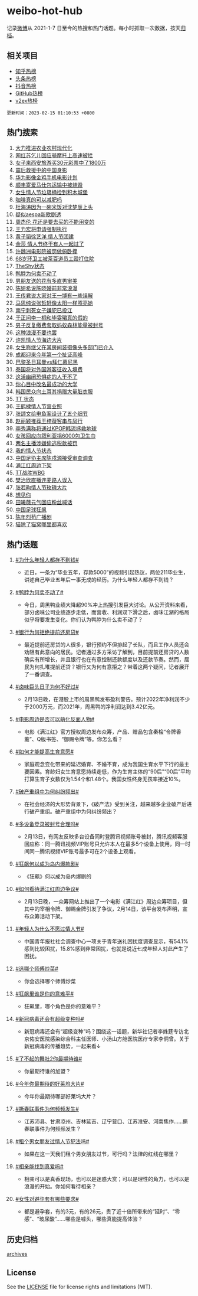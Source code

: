 # weibo-hot-hub

记录[微博](https://www.weibo.com)从 2021-1-7 日至今的热搜和热门话题。每小时抓取一次数据，按天[归档](archives)。

## 相关项目

- [知乎热榜](https://github.com/lonnyzhang423/zhihu-hot-hub)
- [头条热榜](https://github.com/lonnyzhang423/toutiao-hot-hub)
- [抖音热榜](https://github.com/lonnyzhang423/douyin-hot-hub)
- [GitHub热榜](https://github.com/lonnyzhang423/github-hot-hub)
- [v2ex热榜](https://github.com/lonnyzhang423/v2ex-hot-hub)


`更新时间：2023-02-15 01:10:53 +0800`

## 热门搜索

1. [大力推进农业农村现代化](https://m.weibo.cn/search?containerid=100103type%3D1%26t%3D10%26q%3D%23%E5%A4%A7%E5%8A%9B%E6%8E%A8%E8%BF%9B%E5%86%9C%E4%B8%9A%E5%86%9C%E6%9D%91%E7%8E%B0%E4%BB%A3%E5%8C%96%23&stream_entry_id=51&isnewpage=1&extparam=seat%3D1%26cate%3D10103%26pos%3D0%26stream_entry_id%3D51%26filter_type%3Drealtimehot%26c_type%3D51%26dgr%3D0%26display_time%3D1676394651%26pre_seqid%3D167639465105502425393&luicode=10000011&lfid=106003type%253D25%2526t%253D3%2526disable_hot%253D1%2526filter_type%253Drealtimehot)
1. [网红苏乞儿回应骑摩托上高速被拦](https://m.weibo.cn/search?containerid=100103type%3D1%26t%3D10%26q%3D%23%E7%BD%91%E7%BA%A2%E8%8B%8F%E4%B9%9E%E5%84%BF%E5%9B%9E%E5%BA%94%E9%AA%91%E6%91%A9%E6%89%98%E4%B8%8A%E9%AB%98%E9%80%9F%E8%A2%AB%E6%8B%A6%23&stream_entry_id=31&isnewpage=1&extparam=seat%3D1%26band_rank%3D1%26pos%3D0%26realpos%3D1%26c_type%3D31%26cate%3D5001%26dgr%3D0%26q%3D%2523%25E7%25BD%2591%25E7%25BA%25A2%25E8%258B%258F%25E4%25B9%259E%25E5%2584%25BF%25E5%259B%259E%25E5%25BA%2594%25E9%25AA%2591%25E6%2591%25A9%25E6%2589%2598%25E4%25B8%258A%25E9%25AB%2598%25E9%2580%259F%25E8%25A2%25AB%25E6%258B%25A6%2523%26stream_entry_id%3D31%26filter_type%3Drealtimehot%26lcate%3D5001%26flag%3D1%26display_time%3D1676394651%26pre_seqid%3D167639465105502425393&luicode=10000011&lfid=106003type%253D25%2526t%253D3%2526disable_hot%253D1%2526filter_type%253Drealtimehot)
1. [女子来西安旅游买30元彩票中了1800万](https://m.weibo.cn/search?containerid=100103type%3D1%26t%3D10%26q%3D%23%E5%A5%B3%E5%AD%90%E6%9D%A5%E8%A5%BF%E5%AE%89%E6%97%85%E6%B8%B8%E4%B9%B030%E5%85%83%E5%BD%A9%E7%A5%A8%E4%B8%AD%E4%BA%861800%E4%B8%87%23&stream_entry_id=31&isnewpage=1&extparam=seat%3D1%26band_rank%3D2%26pos%3D1%26realpos%3D2%26c_type%3D31%26cate%3D5001%26dgr%3D0%26q%3D%2523%25E5%25A5%25B3%25E5%25AD%2590%25E6%259D%25A5%25E8%25A5%25BF%25E5%25AE%2589%25E6%2597%2585%25E6%25B8%25B8%25E4%25B9%25B030%25E5%2585%2583%25E5%25BD%25A9%25E7%25A5%25A8%25E4%25B8%25AD%25E4%25BA%25861800%25E4%25B8%2587%2523%26stream_entry_id%3D31%26filter_type%3Drealtimehot%26lcate%3D5001%26flag%3D0%26display_time%3D1676394651%26pre_seqid%3D167639465105502425393&luicode=10000011&lfid=106003type%253D25%2526t%253D3%2526disable_hot%253D1%2526filter_type%253Drealtimehot)
1. [震后救援中的中国身影](https://m.weibo.cn/search?containerid=100103type%3D1%26t%3D10%26q%3D%23%E9%9C%87%E5%90%8E%E6%95%91%E6%8F%B4%E4%B8%AD%E7%9A%84%E4%B8%AD%E5%9B%BD%E8%BA%AB%E5%BD%B1%23&stream_entry_id=31&isnewpage=1&extparam=seat%3D1%26band_rank%3D3%26pos%3D2%26realpos%3D3%26c_type%3D31%26cate%3D5001%26dgr%3D0%26q%3D%2523%25E9%259C%2587%25E5%2590%258E%25E6%2595%2591%25E6%258F%25B4%25E4%25B8%25AD%25E7%259A%2584%25E4%25B8%25AD%25E5%259B%25BD%25E8%25BA%25AB%25E5%25BD%25B1%2523%26stream_entry_id%3D31%26filter_type%3Drealtimehot%26lcate%3D5001%26flag%3D0%26display_time%3D1676394651%26pre_seqid%3D167639465105502425393&luicode=10000011&lfid=106003type%253D25%2526t%253D3%2526disable_hot%253D1%2526filter_type%253Drealtimehot)
1. [华为影像金鸡手机电影计划](https://m.weibo.cn/search?containerid=100103type%3D1%26t%3D10%26q%3D%23%E5%8D%8E%E4%B8%BA%E5%BD%B1%E5%83%8F%E9%87%91%E9%B8%A1%E6%89%8B%E6%9C%BA%E7%94%B5%E5%BD%B1%E8%AE%A1%E5%88%92%23&stream_entry_id=31&isnewpage=1&extparam=seat%3D1%26band_rank%3D4%26topic_ad%3D1%26pos%3D3%26c_type%3D31%26dgr%3D0%26lcate%3D5001%26cate%3D5001%26adid%3D180102%26q%3D%2523%25E5%258D%258E%25E4%25B8%25BA%25E5%25BD%25B1%25E5%2583%258F%25E9%2587%2591%25E9%25B8%25A1%25E6%2589%258B%25E6%259C%25BA%25E7%2594%25B5%25E5%25BD%25B1%25E8%25AE%25A1%25E5%2588%2592%2523%26stream_entry_id%3D31%26filter_type%3Drealtimehot%26display_time%3D1676394651%26pre_seqid%3D167639465105502425393&luicode=10000011&lfid=106003type%253D25%2526t%253D3%2526disable_hot%253D1%2526filter_type%253Drealtimehot)
1. [顺丰寄爱马仕包运输中被烧毁](https://m.weibo.cn/search?containerid=100103type%3D1%26t%3D10%26q%3D%23%E9%A1%BA%E4%B8%B0%E5%AF%84%E7%88%B1%E9%A9%AC%E4%BB%95%E5%8C%85%E8%BF%90%E8%BE%93%E4%B8%AD%E8%A2%AB%E7%83%A7%E6%AF%81%23&stream_entry_id=31&isnewpage=1&extparam=seat%3D1%26band_rank%3D4%26pos%3D4%26realpos%3D4%26c_type%3D31%26cate%3D5001%26dgr%3D0%26q%3D%2523%25E9%25A1%25BA%25E4%25B8%25B0%25E5%25AF%2584%25E7%2588%25B1%25E9%25A9%25AC%25E4%25BB%2595%25E5%258C%2585%25E8%25BF%2590%25E8%25BE%2593%25E4%25B8%25AD%25E8%25A2%25AB%25E7%2583%25A7%25E6%25AF%2581%2523%26stream_entry_id%3D31%26filter_type%3Drealtimehot%26lcate%3D5001%26flag%3D2%26display_time%3D1676394651%26pre_seqid%3D167639465105502425393&luicode=10000011&lfid=106003type%253D25%2526t%253D3%2526disable_hot%253D1%2526filter_type%253Drealtimehot)
1. [女生情人节垃圾桶捡到积木城堡](https://m.weibo.cn/search?containerid=100103type%3D1%26t%3D10%26q%3D%23%E5%A5%B3%E7%94%9F%E6%83%85%E4%BA%BA%E8%8A%82%E5%9E%83%E5%9C%BE%E6%A1%B6%E6%8D%A1%E5%88%B0%E7%A7%AF%E6%9C%A8%E5%9F%8E%E5%A0%A1%23&stream_entry_id=31&isnewpage=1&extparam=seat%3D1%26band_rank%3D5%26pos%3D5%26realpos%3D5%26c_type%3D31%26cate%3D5001%26dgr%3D0%26q%3D%2523%25E5%25A5%25B3%25E7%2594%259F%25E6%2583%2585%25E4%25BA%25BA%25E8%258A%2582%25E5%259E%2583%25E5%259C%25BE%25E6%25A1%25B6%25E6%258D%25A1%25E5%2588%25B0%25E7%25A7%25AF%25E6%259C%25A8%25E5%259F%258E%25E5%25A0%25A1%2523%26stream_entry_id%3D31%26filter_type%3Drealtimehot%26lcate%3D5001%26flag%3D0%26display_time%3D1676394651%26pre_seqid%3D167639465105502425393&luicode=10000011&lfid=106003type%253D25%2526t%253D3%2526disable_hot%253D1%2526filter_type%253Drealtimehot)
1. [咖啡真的可以减肥吗](https://m.weibo.cn/search?containerid=100103type%3D1%26t%3D10%26q%3D%23%E5%92%96%E5%95%A1%E7%9C%9F%E7%9A%84%E5%8F%AF%E4%BB%A5%E5%87%8F%E8%82%A5%E5%90%97%23&stream_entry_id=31&isnewpage=1&extparam=seat%3D1%26band_rank%3D6%26pos%3D6%26realpos%3D6%26c_type%3D31%26cate%3D5001%26dgr%3D0%26q%3D%2523%25E5%2592%2596%25E5%2595%25A1%25E7%259C%259F%25E7%259A%2584%25E5%258F%25AF%25E4%25BB%25A5%25E5%2587%258F%25E8%2582%25A5%25E5%2590%2597%2523%26stream_entry_id%3D31%26filter_type%3Drealtimehot%26lcate%3D5001%26flag%3D1%26display_time%3D1676394651%26pre_seqid%3D167639465105502425393&luicode=10000011&lfid=106003type%253D25%2526t%253D3%2526disable_hot%253D1%2526filter_type%253Drealtimehot)
1. [杜海涛因为一碗米饭对沈梦辰上头](https://m.weibo.cn/search?containerid=100103type%3D1%26t%3D10%26q%3D%23%E6%9D%9C%E6%B5%B7%E6%B6%9B%E5%9B%A0%E4%B8%BA%E4%B8%80%E7%A2%97%E7%B1%B3%E9%A5%AD%E5%AF%B9%E6%B2%88%E6%A2%A6%E8%BE%B0%E4%B8%8A%E5%A4%B4%23&stream_entry_id=31&isnewpage=1&extparam=seat%3D1%26band_rank%3D7%26pos%3D7%26realpos%3D7%26c_type%3D31%26cate%3D5001%26dgr%3D0%26q%3D%2523%25E6%259D%259C%25E6%25B5%25B7%25E6%25B6%259B%25E5%259B%25A0%25E4%25B8%25BA%25E4%25B8%2580%25E7%25A2%2597%25E7%25B1%25B3%25E9%25A5%25AD%25E5%25AF%25B9%25E6%25B2%2588%25E6%25A2%25A6%25E8%25BE%25B0%25E4%25B8%258A%25E5%25A4%25B4%2523%26stream_entry_id%3D31%26filter_type%3Drealtimehot%26lcate%3D5001%26flag%3D2%26display_time%3D1676394651%26pre_seqid%3D167639465105502425393&luicode=10000011&lfid=106003type%253D25%2526t%253D3%2526disable_hot%253D1%2526filter_type%253Drealtimehot)
1. [疑似aespa新歌剧透](https://m.weibo.cn/search?containerid=100103type%3D1%26t%3D10%26q%3D%23%E7%96%91%E4%BC%BCaespa%E6%96%B0%E6%AD%8C%E5%89%A7%E9%80%8F%23&stream_entry_id=31&isnewpage=1&extparam=seat%3D1%26band_rank%3D8%26pos%3D8%26realpos%3D8%26c_type%3D31%26cate%3D5001%26dgr%3D0%26q%3D%2523%25E7%2596%2591%25E4%25BC%25BCaespa%25E6%2596%25B0%25E6%25AD%258C%25E5%2589%25A7%25E9%2580%258F%2523%26stream_entry_id%3D31%26filter_type%3Drealtimehot%26lcate%3D5001%26flag%3D1%26display_time%3D1676394651%26pre_seqid%3D167639465105502425393&luicode=10000011&lfid=106003type%253D25%2526t%253D3%2526disable_hot%253D1%2526filter_type%253Drealtimehot)
1. [周杰伦 花还是要去买的不能用变的](https://m.weibo.cn/search?containerid=100103type%3D1%26t%3D10%26q%3D%E5%91%A8%E6%9D%B0%E4%BC%A6+%E8%8A%B1%E8%BF%98%E6%98%AF%E8%A6%81%E5%8E%BB%E4%B9%B0%E7%9A%84%E4%B8%8D%E8%83%BD%E7%94%A8%E5%8F%98%E7%9A%84&stream_entry_id=31&isnewpage=1&extparam=seat%3D1%26band_rank%3D9%26pos%3D9%26realpos%3D9%26c_type%3D31%26cate%3D5001%26dgr%3D0%26q%3D%25E5%2591%25A8%25E6%259D%25B0%25E4%25BC%25A6%2520%25E8%258A%25B1%25E8%25BF%2598%25E6%2598%25AF%25E8%25A6%2581%25E5%258E%25BB%25E4%25B9%25B0%25E7%259A%2584%25E4%25B8%258D%25E8%2583%25BD%25E7%2594%25A8%25E5%258F%2598%25E7%259A%2584%26stream_entry_id%3D31%26filter_type%3Drealtimehot%26lcate%3D5001%26flag%3D0%26display_time%3D1676394651%26pre_seqid%3D167639465105502425393&luicode=10000011&lfid=106003type%253D25%2526t%253D3%2526disable_hot%253D1%2526filter_type%253Drealtimehot)
1. [王力宏将申请强制执行](https://m.weibo.cn/search?containerid=100103type%3D1%26t%3D10%26q%3D%23%E7%8E%8B%E5%8A%9B%E5%AE%8F%E5%B0%86%E7%94%B3%E8%AF%B7%E5%BC%BA%E5%88%B6%E6%89%A7%E8%A1%8C%23&stream_entry_id=31&isnewpage=1&extparam=seat%3D1%26band_rank%3D10%26pos%3D10%26realpos%3D10%26c_type%3D31%26cate%3D5001%26dgr%3D0%26q%3D%2523%25E7%258E%258B%25E5%258A%259B%25E5%25AE%258F%25E5%25B0%2586%25E7%2594%25B3%25E8%25AF%25B7%25E5%25BC%25BA%25E5%2588%25B6%25E6%2589%25A7%25E8%25A1%258C%2523%26stream_entry_id%3D31%26filter_type%3Drealtimehot%26lcate%3D5001%26flag%3D2%26display_time%3D1676394651%26pre_seqid%3D167639465105502425393&luicode=10000011&lfid=106003type%253D25%2526t%253D3%2526disable_hot%253D1%2526filter_type%253Drealtimehot)
1. [黄子韬徐艺洋 情人节团建](https://m.weibo.cn/search?containerid=100103type%3D1%26t%3D10%26q%3D%E9%BB%84%E5%AD%90%E9%9F%AC%E5%BE%90%E8%89%BA%E6%B4%8B+%E6%83%85%E4%BA%BA%E8%8A%82%E5%9B%A2%E5%BB%BA&stream_entry_id=31&isnewpage=1&extparam=seat%3D1%26band_rank%3D11%26pos%3D11%26realpos%3D11%26c_type%3D31%26cate%3D5001%26dgr%3D0%26q%3D%25E9%25BB%2584%25E5%25AD%2590%25E9%259F%25AC%25E5%25BE%2590%25E8%2589%25BA%25E6%25B4%258B%2520%25E6%2583%2585%25E4%25BA%25BA%25E8%258A%2582%25E5%259B%25A2%25E5%25BB%25BA%26stream_entry_id%3D31%26filter_type%3Drealtimehot%26lcate%3D5001%26flag%3D2%26display_time%3D1676394651%26pre_seqid%3D167639465105502425393&luicode=10000011&lfid=106003type%253D25%2526t%253D3%2526disable_hot%253D1%2526filter_type%253Drealtimehot)
1. [金莎 情人节终于有人一起过了](https://m.weibo.cn/search?containerid=100103type%3D1%26t%3D10%26q%3D%E9%87%91%E8%8E%8E+%E6%83%85%E4%BA%BA%E8%8A%82%E7%BB%88%E4%BA%8E%E6%9C%89%E4%BA%BA%E4%B8%80%E8%B5%B7%E8%BF%87%E4%BA%86&stream_entry_id=31&isnewpage=1&extparam=seat%3D1%26band_rank%3D12%26pos%3D12%26realpos%3D12%26c_type%3D31%26cate%3D5001%26dgr%3D0%26q%3D%25E9%2587%2591%25E8%258E%258E%2520%25E6%2583%2585%25E4%25BA%25BA%25E8%258A%2582%25E7%25BB%2588%25E4%25BA%258E%25E6%259C%2589%25E4%25BA%25BA%25E4%25B8%2580%25E8%25B5%25B7%25E8%25BF%2587%25E4%25BA%2586%26stream_entry_id%3D31%26filter_type%3Drealtimehot%26lcate%3D5001%26flag%3D2%26display_time%3D1676394651%26pre_seqid%3D167639465105502425393&luicode=10000011&lfid=106003type%253D25%2526t%253D3%2526disable_hot%253D1%2526filter_type%253Drealtimehot)
1. [许魏洲电影院被罚做俯卧撑](https://m.weibo.cn/search?containerid=100103type%3D1%26t%3D10%26q%3D%23%E8%AE%B8%E9%AD%8F%E6%B4%B2%E7%94%B5%E5%BD%B1%E9%99%A2%E8%A2%AB%E7%BD%9A%E5%81%9A%E4%BF%AF%E5%8D%A7%E6%92%91%23&stream_entry_id=31&isnewpage=1&extparam=seat%3D1%26band_rank%3D13%26pos%3D13%26realpos%3D13%26c_type%3D31%26cate%3D5001%26dgr%3D0%26q%3D%2523%25E8%25AE%25B8%25E9%25AD%258F%25E6%25B4%25B2%25E7%2594%25B5%25E5%25BD%25B1%25E9%2599%25A2%25E8%25A2%25AB%25E7%25BD%259A%25E5%2581%259A%25E4%25BF%25AF%25E5%258D%25A7%25E6%2592%2591%2523%26stream_entry_id%3D31%26filter_type%3Drealtimehot%26lcate%3D5001%26flag%3D1%26display_time%3D1676394651%26pre_seqid%3D167639465105502425393&luicode=10000011&lfid=106003type%253D25%2526t%253D3%2526disable_hot%253D1%2526filter_type%253Drealtimehot)
1. [68岁环卫工被茶百道员工殴打住院](https://m.weibo.cn/search?containerid=100103type%3D1%26t%3D10%26q%3D%2368%E5%B2%81%E7%8E%AF%E5%8D%AB%E5%B7%A5%E8%A2%AB%E8%8C%B6%E7%99%BE%E9%81%93%E5%91%98%E5%B7%A5%E6%AE%B4%E6%89%93%E4%BD%8F%E9%99%A2%23&stream_entry_id=31&isnewpage=1&extparam=seat%3D1%26band_rank%3D14%26pos%3D14%26realpos%3D14%26c_type%3D31%26cate%3D5001%26dgr%3D0%26q%3D%252368%25E5%25B2%2581%25E7%258E%25AF%25E5%258D%25AB%25E5%25B7%25A5%25E8%25A2%25AB%25E8%258C%25B6%25E7%2599%25BE%25E9%2581%2593%25E5%2591%2598%25E5%25B7%25A5%25E6%25AE%25B4%25E6%2589%2593%25E4%25BD%258F%25E9%2599%25A2%2523%26stream_entry_id%3D31%26filter_type%3Drealtimehot%26lcate%3D5001%26flag%3D0%26display_time%3D1676394651%26pre_seqid%3D167639465105502425393&luicode=10000011&lfid=106003type%253D25%2526t%253D3%2526disable_hot%253D1%2526filter_type%253Drealtimehot)
1. [TheShy状态](https://m.weibo.cn/search?containerid=100103type%3D1%26t%3D10%26q%3D%23TheShy%E7%8A%B6%E6%80%81%23&stream_entry_id=31&isnewpage=1&extparam=seat%3D1%26band_rank%3D15%26pos%3D15%26realpos%3D15%26c_type%3D31%26cate%3D5001%26dgr%3D0%26q%3D%2523TheShy%25E7%258A%25B6%25E6%2580%2581%2523%26stream_entry_id%3D31%26filter_type%3Drealtimehot%26lcate%3D5001%26flag%3D0%26display_time%3D1676394651%26pre_seqid%3D167639465105502425393&luicode=10000011&lfid=106003type%253D25%2526t%253D3%2526disable_hot%253D1%2526filter_type%253Drealtimehot)
1. [鸭脖为何卖不动了](https://m.weibo.cn/search?containerid=100103type%3D1%26t%3D10%26q%3D%23%E9%B8%AD%E8%84%96%E4%B8%BA%E4%BD%95%E5%8D%96%E4%B8%8D%E5%8A%A8%E4%BA%86%23&stream_entry_id=31&isnewpage=1&extparam=seat%3D1%26band_rank%3D16%26pos%3D16%26realpos%3D16%26c_type%3D31%26cate%3D5001%26dgr%3D0%26q%3D%2523%25E9%25B8%25AD%25E8%2584%2596%25E4%25B8%25BA%25E4%25BD%2595%25E5%258D%2596%25E4%25B8%258D%25E5%258A%25A8%25E4%25BA%2586%2523%26stream_entry_id%3D31%26filter_type%3Drealtimehot%26lcate%3D5001%26flag%3D0%26display_time%3D1676394651%26pre_seqid%3D167639465105502425393&luicode=10000011&lfid=106003type%253D25%2526t%253D3%2526disable_hot%253D1%2526filter_type%253Drealtimehot)
1. [男朋友送的花有多直男审美](https://m.weibo.cn/search?containerid=100103type%3D1%26t%3D10%26q%3D%23%E7%94%B7%E6%9C%8B%E5%8F%8B%E9%80%81%E7%9A%84%E8%8A%B1%E6%9C%89%E5%A4%9A%E7%9B%B4%E7%94%B7%E5%AE%A1%E7%BE%8E%23&stream_entry_id=31&isnewpage=1&extparam=seat%3D1%26band_rank%3D17%26pos%3D17%26realpos%3D17%26c_type%3D31%26cate%3D5001%26dgr%3D0%26q%3D%2523%25E7%2594%25B7%25E6%259C%258B%25E5%258F%258B%25E9%2580%2581%25E7%259A%2584%25E8%258A%25B1%25E6%259C%2589%25E5%25A4%259A%25E7%259B%25B4%25E7%2594%25B7%25E5%25AE%25A1%25E7%25BE%258E%2523%26stream_entry_id%3D31%26filter_type%3Drealtimehot%26lcate%3D5001%26flag%3D0%26display_time%3D1676394651%26pre_seqid%3D167639465105502425393&luicode=10000011&lfid=106003type%253D25%2526t%253D3%2526disable_hot%253D1%2526filter_type%253Drealtimehot)
1. [陈妍希说陈晓婚前非常浪漫](https://m.weibo.cn/search?containerid=100103type%3D1%26t%3D10%26q%3D%23%E9%99%88%E5%A6%8D%E5%B8%8C%E8%AF%B4%E9%99%88%E6%99%93%E5%A9%9A%E5%89%8D%E9%9D%9E%E5%B8%B8%E6%B5%AA%E6%BC%AB%23&stream_entry_id=31&isnewpage=1&extparam=seat%3D1%26band_rank%3D18%26pos%3D18%26realpos%3D18%26c_type%3D31%26cate%3D5001%26dgr%3D0%26q%3D%2523%25E9%2599%2588%25E5%25A6%258D%25E5%25B8%258C%25E8%25AF%25B4%25E9%2599%2588%25E6%2599%2593%25E5%25A9%259A%25E5%2589%258D%25E9%259D%259E%25E5%25B8%25B8%25E6%25B5%25AA%25E6%25BC%25AB%2523%26stream_entry_id%3D31%26filter_type%3Drealtimehot%26lcate%3D5001%26flag%3D2%26display_time%3D1676394651%26pre_seqid%3D167639465105502425393&luicode=10000011&lfid=106003type%253D25%2526t%253D3%2526disable_hot%253D1%2526filter_type%253Drealtimehot)
1. [王传君说大家对王一博有一些误解](https://m.weibo.cn/search?containerid=100103type%3D1%26t%3D10%26q%3D%23%E7%8E%8B%E4%BC%A0%E5%90%9B%E8%AF%B4%E5%A4%A7%E5%AE%B6%E5%AF%B9%E7%8E%8B%E4%B8%80%E5%8D%9A%E6%9C%89%E4%B8%80%E4%BA%9B%E8%AF%AF%E8%A7%A3%23&stream_entry_id=31&isnewpage=1&extparam=seat%3D1%26band_rank%3D19%26pos%3D19%26realpos%3D19%26c_type%3D31%26cate%3D5001%26dgr%3D0%26q%3D%2523%25E7%258E%258B%25E4%25BC%25A0%25E5%2590%259B%25E8%25AF%25B4%25E5%25A4%25A7%25E5%25AE%25B6%25E5%25AF%25B9%25E7%258E%258B%25E4%25B8%2580%25E5%258D%259A%25E6%259C%2589%25E4%25B8%2580%25E4%25BA%259B%25E8%25AF%25AF%25E8%25A7%25A3%2523%26stream_entry_id%3D31%26filter_type%3Drealtimehot%26lcate%3D5001%26flag%3D0%26display_time%3D1676394651%26pre_seqid%3D167639465105502425393&luicode=10000011&lfid=106003type%253D25%2526t%253D3%2526disable_hot%253D1%2526filter_type%253Drealtimehot)
1. [马思纯说张哲轩像太阳一样照亮她](https://m.weibo.cn/search?containerid=100103type%3D1%26t%3D10%26q%3D%23%E9%A9%AC%E6%80%9D%E7%BA%AF%E8%AF%B4%E5%BC%A0%E5%93%B2%E8%BD%A9%E5%83%8F%E5%A4%AA%E9%98%B3%E4%B8%80%E6%A0%B7%E7%85%A7%E4%BA%AE%E5%A5%B9%23&stream_entry_id=31&isnewpage=1&extparam=seat%3D1%26band_rank%3D20%26pos%3D20%26realpos%3D20%26c_type%3D31%26cate%3D5001%26dgr%3D0%26q%3D%2523%25E9%25A9%25AC%25E6%2580%259D%25E7%25BA%25AF%25E8%25AF%25B4%25E5%25BC%25A0%25E5%2593%25B2%25E8%25BD%25A9%25E5%2583%258F%25E5%25A4%25AA%25E9%2598%25B3%25E4%25B8%2580%25E6%25A0%25B7%25E7%2585%25A7%25E4%25BA%25AE%25E5%25A5%25B9%2523%26stream_entry_id%3D31%26filter_type%3Drealtimehot%26lcate%3D5001%26flag%3D2%26display_time%3D1676394651%26pre_seqid%3D167639465105502425393&luicode=10000011&lfid=106003type%253D25%2526t%253D3%2526disable_hot%253D1%2526filter_type%253Drealtimehot)
1. [南宁刺死女子嫌犯已投江](https://m.weibo.cn/search?containerid=100103type%3D1%26t%3D10%26q%3D%23%E5%8D%97%E5%AE%81%E5%88%BA%E6%AD%BB%E5%A5%B3%E5%AD%90%E5%AB%8C%E7%8A%AF%E5%B7%B2%E6%8A%95%E6%B1%9F%23&stream_entry_id=31&isnewpage=1&extparam=seat%3D1%26band_rank%3D21%26pos%3D21%26realpos%3D21%26c_type%3D31%26cate%3D5001%26dgr%3D0%26q%3D%2523%25E5%258D%2597%25E5%25AE%2581%25E5%2588%25BA%25E6%25AD%25BB%25E5%25A5%25B3%25E5%25AD%2590%25E5%25AB%258C%25E7%258A%25AF%25E5%25B7%25B2%25E6%258A%2595%25E6%25B1%259F%2523%26stream_entry_id%3D31%26filter_type%3Drealtimehot%26lcate%3D5001%26flag%3D2%26display_time%3D1676394651%26pre_seqid%3D167639465105502425393&luicode=10000011&lfid=106003type%253D25%2526t%253D3%2526disable_hot%253D1%2526filter_type%253Drealtimehot)
1. [于正问李一桐和毕雯珺真的假的](https://m.weibo.cn/search?containerid=100103type%3D1%26t%3D10%26q%3D%23%E4%BA%8E%E6%AD%A3%E9%97%AE%E6%9D%8E%E4%B8%80%E6%A1%90%E5%92%8C%E6%AF%95%E9%9B%AF%E7%8F%BA%E7%9C%9F%E7%9A%84%E5%81%87%E7%9A%84%23&stream_entry_id=31&isnewpage=1&extparam=seat%3D1%26band_rank%3D22%26pos%3D22%26realpos%3D22%26c_type%3D31%26cate%3D5001%26dgr%3D0%26q%3D%2523%25E4%25BA%258E%25E6%25AD%25A3%25E9%2597%25AE%25E6%259D%258E%25E4%25B8%2580%25E6%25A1%2590%25E5%2592%258C%25E6%25AF%2595%25E9%259B%25AF%25E7%258F%25BA%25E7%259C%259F%25E7%259A%2584%25E5%2581%2587%25E7%259A%2584%2523%26stream_entry_id%3D31%26filter_type%3Drealtimehot%26lcate%3D5001%26flag%3D0%26display_time%3D1676394651%26pre_seqid%3D167639465105502425393&luicode=10000011&lfid=106003type%253D25%2526t%253D3%2526disable_hot%253D1%2526filter_type%253Drealtimehot)
1. [男子反复缴费套取蚂蚁森林能量被封号](https://m.weibo.cn/search?containerid=100103type%3D1%26t%3D10%26q%3D%23%E7%94%B7%E5%AD%90%E5%8F%8D%E5%A4%8D%E7%BC%B4%E8%B4%B9%E5%A5%97%E5%8F%96%E8%9A%82%E8%9A%81%E6%A3%AE%E6%9E%97%E8%83%BD%E9%87%8F%E8%A2%AB%E5%B0%81%E5%8F%B7%23&stream_entry_id=31&isnewpage=1&extparam=seat%3D1%26band_rank%3D23%26pos%3D23%26realpos%3D23%26c_type%3D31%26cate%3D5001%26dgr%3D0%26q%3D%2523%25E7%2594%25B7%25E5%25AD%2590%25E5%258F%258D%25E5%25A4%258D%25E7%25BC%25B4%25E8%25B4%25B9%25E5%25A5%2597%25E5%258F%2596%25E8%259A%2582%25E8%259A%2581%25E6%25A3%25AE%25E6%259E%2597%25E8%2583%25BD%25E9%2587%258F%25E8%25A2%25AB%25E5%25B0%2581%25E5%258F%25B7%2523%26stream_entry_id%3D31%26filter_type%3Drealtimehot%26lcate%3D5001%26flag%3D0%26display_time%3D1676394651%26pre_seqid%3D167639465105502425393&luicode=10000011&lfid=106003type%253D25%2526t%253D3%2526disable_hot%253D1%2526filter_type%253Drealtimehot)
1. [这种浪漫不要也罢](https://m.weibo.cn/search?containerid=100103type%3D1%26t%3D10%26q%3D%23%E8%BF%99%E7%A7%8D%E6%B5%AA%E6%BC%AB%E4%B8%8D%E8%A6%81%E4%B9%9F%E7%BD%A2%23&stream_entry_id=31&isnewpage=1&extparam=seat%3D1%26band_rank%3D24%26pos%3D24%26realpos%3D24%26c_type%3D31%26cate%3D5001%26dgr%3D0%26q%3D%2523%25E8%25BF%2599%25E7%25A7%258D%25E6%25B5%25AA%25E6%25BC%25AB%25E4%25B8%258D%25E8%25A6%2581%25E4%25B9%259F%25E7%25BD%25A2%2523%26stream_entry_id%3D31%26filter_type%3Drealtimehot%26lcate%3D5001%26flag%3D1%26display_time%3D1676394651%26pre_seqid%3D167639465105502425393&luicode=10000011&lfid=106003type%253D25%2526t%253D3%2526disable_hot%253D1%2526filter_type%253Drealtimehot)
1. [许凯情人节海边大片](https://m.weibo.cn/search?containerid=100103type%3D1%26t%3D10%26q%3D%23%E8%AE%B8%E5%87%AF%E6%83%85%E4%BA%BA%E8%8A%82%E6%B5%B7%E8%BE%B9%E5%A4%A7%E7%89%87%23&stream_entry_id=31&isnewpage=1&extparam=seat%3D1%26band_rank%3D25%26pos%3D25%26realpos%3D25%26c_type%3D31%26cate%3D5001%26dgr%3D0%26q%3D%2523%25E8%25AE%25B8%25E5%2587%25AF%25E6%2583%2585%25E4%25BA%25BA%25E8%258A%2582%25E6%25B5%25B7%25E8%25BE%25B9%25E5%25A4%25A7%25E7%2589%2587%2523%26stream_entry_id%3D31%26filter_type%3Drealtimehot%26lcate%3D5001%26flag%3D1%26display_time%3D1676394651%26pre_seqid%3D167639465105502425393&luicode=10000011&lfid=106003type%253D25%2526t%253D3%2526disable_hot%253D1%2526filter_type%253Drealtimehot)
1. [女生称继父在其房间装摄像头多部门已介入](https://m.weibo.cn/search?containerid=100103type%3D1%26t%3D10%26q%3D%23%E5%A5%B3%E7%94%9F%E7%A7%B0%E7%BB%A7%E7%88%B6%E5%9C%A8%E5%85%B6%E6%88%BF%E9%97%B4%E8%A3%85%E6%91%84%E5%83%8F%E5%A4%B4%E5%A4%9A%E9%83%A8%E9%97%A8%E5%B7%B2%E4%BB%8B%E5%85%A5%23&stream_entry_id=31&isnewpage=1&extparam=seat%3D1%26band_rank%3D26%26pos%3D26%26realpos%3D26%26c_type%3D31%26cate%3D5001%26dgr%3D0%26q%3D%2523%25E5%25A5%25B3%25E7%2594%259F%25E7%25A7%25B0%25E7%25BB%25A7%25E7%2588%25B6%25E5%259C%25A8%25E5%2585%25B6%25E6%2588%25BF%25E9%2597%25B4%25E8%25A3%2585%25E6%2591%2584%25E5%2583%258F%25E5%25A4%25B4%25E5%25A4%259A%25E9%2583%25A8%25E9%2597%25A8%25E5%25B7%25B2%25E4%25BB%258B%25E5%2585%25A5%2523%26stream_entry_id%3D31%26filter_type%3Drealtimehot%26lcate%3D5001%26flag%3D0%26display_time%3D1676394651%26pre_seqid%3D167639465105502425393&luicode=10000011&lfid=106003type%253D25%2526t%253D3%2526disable_hot%253D1%2526filter_type%253Drealtimehot)
1. [成都迎来今年第一个扯证高峰](https://m.weibo.cn/search?containerid=100103type%3D1%26t%3D10%26q%3D%23%E6%88%90%E9%83%BD%E8%BF%8E%E6%9D%A5%E4%BB%8A%E5%B9%B4%E7%AC%AC%E4%B8%80%E4%B8%AA%E6%89%AF%E8%AF%81%E9%AB%98%E5%B3%B0%23&stream_entry_id=31&isnewpage=1&extparam=seat%3D1%26band_rank%3D27%26pos%3D27%26realpos%3D27%26c_type%3D31%26cate%3D5001%26dgr%3D0%26q%3D%2523%25E6%2588%2590%25E9%2583%25BD%25E8%25BF%258E%25E6%259D%25A5%25E4%25BB%258A%25E5%25B9%25B4%25E7%25AC%25AC%25E4%25B8%2580%25E4%25B8%25AA%25E6%2589%25AF%25E8%25AF%2581%25E9%25AB%2598%25E5%25B3%25B0%2523%26stream_entry_id%3D31%26filter_type%3Drealtimehot%26lcate%3D5001%26flag%3D1%26display_time%3D1676394651%26pre_seqid%3D167639465105502425393&luicode=10000011&lfid=106003type%253D25%2526t%253D3%2526disable_hot%253D1%2526filter_type%253Drealtimehot)
1. [巴黎圣日耳曼vs拜仁慕尼黑](https://m.weibo.cn/search?containerid=100103type%3D1%26t%3D10%26q%3D%23%E5%B7%B4%E9%BB%8E%E5%9C%A3%E6%97%A5%E8%80%B3%E6%9B%BCvs%E6%8B%9C%E4%BB%81%E6%85%95%E5%B0%BC%E9%BB%91%23&stream_entry_id=31&isnewpage=1&extparam=seat%3D1%26band_rank%3D28%26pos%3D28%26realpos%3D28%26c_type%3D31%26cate%3D5001%26dgr%3D0%26q%3D%2523%25E5%25B7%25B4%25E9%25BB%258E%25E5%259C%25A3%25E6%2597%25A5%25E8%2580%25B3%25E6%259B%25BCvs%25E6%258B%259C%25E4%25BB%2581%25E6%2585%2595%25E5%25B0%25BC%25E9%25BB%2591%2523%26stream_entry_id%3D31%26filter_type%3Drealtimehot%26lcate%3D5001%26flag%3D0%26display_time%3D1676394651%26pre_seqid%3D167639465105502425393&luicode=10000011&lfid=106003type%253D25%2526t%253D3%2526disable_hot%253D1%2526filter_type%253Drealtimehot)
1. [泰国将对外国游客征收入境费](https://m.weibo.cn/search?containerid=100103type%3D1%26t%3D10%26q%3D%23%E6%B3%B0%E5%9B%BD%E5%B0%86%E5%AF%B9%E5%A4%96%E5%9B%BD%E6%B8%B8%E5%AE%A2%E5%BE%81%E6%94%B6%E5%85%A5%E5%A2%83%E8%B4%B9%23&stream_entry_id=31&isnewpage=1&extparam=seat%3D1%26band_rank%3D29%26pos%3D29%26realpos%3D29%26c_type%3D31%26cate%3D5001%26dgr%3D0%26q%3D%2523%25E6%25B3%25B0%25E5%259B%25BD%25E5%25B0%2586%25E5%25AF%25B9%25E5%25A4%2596%25E5%259B%25BD%25E6%25B8%25B8%25E5%25AE%25A2%25E5%25BE%2581%25E6%2594%25B6%25E5%2585%25A5%25E5%25A2%2583%25E8%25B4%25B9%2523%26stream_entry_id%3D31%26filter_type%3Drealtimehot%26lcate%3D5001%26flag%3D0%26display_time%3D1676394651%26pre_seqid%3D167639465105502425393&luicode=10000011&lfid=106003type%253D25%2526t%253D3%2526disable_hot%253D1%2526filter_type%253Drealtimehot)
1. [这活幽闭恐惧症的人干不了](https://m.weibo.cn/search?containerid=100103type%3D1%26t%3D10%26q%3D%23%E8%BF%99%E6%B4%BB%E5%B9%BD%E9%97%AD%E6%81%90%E6%83%A7%E7%97%87%E7%9A%84%E4%BA%BA%E5%B9%B2%E4%B8%8D%E4%BA%86%23&stream_entry_id=31&isnewpage=1&extparam=seat%3D1%26band_rank%3D30%26pos%3D30%26realpos%3D30%26c_type%3D31%26cate%3D5001%26dgr%3D0%26q%3D%2523%25E8%25BF%2599%25E6%25B4%25BB%25E5%25B9%25BD%25E9%2597%25AD%25E6%2581%2590%25E6%2583%25A7%25E7%2597%2587%25E7%259A%2584%25E4%25BA%25BA%25E5%25B9%25B2%25E4%25B8%258D%25E4%25BA%2586%2523%26stream_entry_id%3D31%26filter_type%3Drealtimehot%26lcate%3D5001%26flag%3D0%26display_time%3D1676394651%26pre_seqid%3D167639465105502425393&luicode=10000011&lfid=106003type%253D25%2526t%253D3%2526disable_hot%253D1%2526filter_type%253Drealtimehot)
1. [你心目中改名最成功的大学](https://m.weibo.cn/search?containerid=100103type%3D1%26t%3D10%26q%3D%23%E4%BD%A0%E5%BF%83%E7%9B%AE%E4%B8%AD%E6%94%B9%E5%90%8D%E6%9C%80%E6%88%90%E5%8A%9F%E7%9A%84%E5%A4%A7%E5%AD%A6%23&stream_entry_id=31&isnewpage=1&extparam=seat%3D1%26band_rank%3D31%26pos%3D31%26realpos%3D31%26c_type%3D31%26cate%3D5001%26dgr%3D0%26q%3D%2523%25E4%25BD%25A0%25E5%25BF%2583%25E7%259B%25AE%25E4%25B8%25AD%25E6%2594%25B9%25E5%2590%258D%25E6%259C%2580%25E6%2588%2590%25E5%258A%259F%25E7%259A%2584%25E5%25A4%25A7%25E5%25AD%25A6%2523%26stream_entry_id%3D31%26filter_type%3Drealtimehot%26lcate%3D5001%26flag%3D0%26display_time%3D1676394651%26pre_seqid%3D167639465105502425393&luicode=10000011&lfid=106003type%253D25%2526t%253D3%2526disable_hot%253D1%2526filter_type%253Drealtimehot)
1. [韩国民众向土耳其捐赠大量脏衣服](https://m.weibo.cn/search?containerid=100103type%3D1%26t%3D10%26q%3D%23%E9%9F%A9%E5%9B%BD%E6%B0%91%E4%BC%97%E5%90%91%E5%9C%9F%E8%80%B3%E5%85%B6%E6%8D%90%E8%B5%A0%E5%A4%A7%E9%87%8F%E8%84%8F%E8%A1%A3%E6%9C%8D%23&stream_entry_id=31&isnewpage=1&extparam=seat%3D1%26band_rank%3D32%26pos%3D32%26realpos%3D32%26c_type%3D31%26cate%3D5001%26dgr%3D0%26q%3D%2523%25E9%259F%25A9%25E5%259B%25BD%25E6%25B0%2591%25E4%25BC%2597%25E5%2590%2591%25E5%259C%259F%25E8%2580%25B3%25E5%2585%25B6%25E6%258D%2590%25E8%25B5%25A0%25E5%25A4%25A7%25E9%2587%258F%25E8%2584%258F%25E8%25A1%25A3%25E6%259C%258D%2523%26stream_entry_id%3D31%26filter_type%3Drealtimehot%26lcate%3D5001%26flag%3D0%26display_time%3D1676394651%26pre_seqid%3D167639465105502425393&luicode=10000011&lfid=106003type%253D25%2526t%253D3%2526disable_hot%253D1%2526filter_type%253Drealtimehot)
1. [TT 状态](https://m.weibo.cn/search?containerid=100103type%3D1%26t%3D10%26q%3DTT+%E7%8A%B6%E6%80%81&stream_entry_id=31&isnewpage=1&extparam=seat%3D1%26band_rank%3D33%26pos%3D33%26realpos%3D33%26c_type%3D31%26cate%3D5001%26dgr%3D0%26q%3DTT%2520%25E7%258A%25B6%25E6%2580%2581%26stream_entry_id%3D31%26filter_type%3Drealtimehot%26lcate%3D5001%26flag%3D0%26display_time%3D1676394651%26pre_seqid%3D167639465105502425393&luicode=10000011&lfid=106003type%253D25%2526t%253D3%2526disable_hot%253D1%2526filter_type%253Drealtimehot)
1. [王鹤棣情人节营业照](https://m.weibo.cn/search?containerid=100103type%3D1%26t%3D10%26q%3D%23%E7%8E%8B%E9%B9%A4%E6%A3%A3%E6%83%85%E4%BA%BA%E8%8A%82%E8%90%A5%E4%B8%9A%E7%85%A7%23&stream_entry_id=31&isnewpage=1&extparam=seat%3D1%26band_rank%3D34%26pos%3D34%26realpos%3D34%26c_type%3D31%26cate%3D5001%26dgr%3D0%26q%3D%2523%25E7%258E%258B%25E9%25B9%25A4%25E6%25A3%25A3%25E6%2583%2585%25E4%25BA%25BA%25E8%258A%2582%25E8%2590%25A5%25E4%25B8%259A%25E7%2585%25A7%2523%26stream_entry_id%3D31%26filter_type%3Drealtimehot%26lcate%3D5001%26flag%3D0%26display_time%3D1676394651%26pre_seqid%3D167639465105502425393&luicode=10000011&lfid=106003type%253D25%2526t%253D3%2526disable_hot%253D1%2526filter_type%253Drealtimehot)
1. [张颂文给电鱼案设计了五个细节](https://m.weibo.cn/search?containerid=100103type%3D1%26t%3D10%26q%3D%23%E5%BC%A0%E9%A2%82%E6%96%87%E7%BB%99%E7%94%B5%E9%B1%BC%E6%A1%88%E8%AE%BE%E8%AE%A1%E4%BA%86%E4%BA%94%E4%B8%AA%E7%BB%86%E8%8A%82%23&stream_entry_id=31&isnewpage=1&extparam=seat%3D1%26band_rank%3D35%26pos%3D35%26realpos%3D35%26c_type%3D31%26cate%3D5001%26dgr%3D0%26q%3D%2523%25E5%25BC%25A0%25E9%25A2%2582%25E6%2596%2587%25E7%25BB%2599%25E7%2594%25B5%25E9%25B1%25BC%25E6%25A1%2588%25E8%25AE%25BE%25E8%25AE%25A1%25E4%25BA%2586%25E4%25BA%2594%25E4%25B8%25AA%25E7%25BB%2586%25E8%258A%2582%2523%26stream_entry_id%3D31%26filter_type%3Drealtimehot%26lcate%3D5001%26flag%3D0%26display_time%3D1676394651%26pre_seqid%3D167639465105502425393&luicode=10000011&lfid=106003type%253D25%2526t%253D3%2526disable_hot%253D1%2526filter_type%253Drealtimehot)
1. [赵丽颖推荐王梓薇客串与凤行](https://m.weibo.cn/search?containerid=100103type%3D1%26t%3D10%26q%3D%23%E8%B5%B5%E4%B8%BD%E9%A2%96%E6%8E%A8%E8%8D%90%E7%8E%8B%E6%A2%93%E8%96%87%E5%AE%A2%E4%B8%B2%E4%B8%8E%E5%87%A4%E8%A1%8C%23&stream_entry_id=31&isnewpage=1&extparam=seat%3D1%26band_rank%3D36%26pos%3D36%26realpos%3D36%26c_type%3D31%26cate%3D5001%26dgr%3D0%26q%3D%2523%25E8%25B5%25B5%25E4%25B8%25BD%25E9%25A2%2596%25E6%258E%25A8%25E8%258D%2590%25E7%258E%258B%25E6%25A2%2593%25E8%2596%2587%25E5%25AE%25A2%25E4%25B8%25B2%25E4%25B8%258E%25E5%2587%25A4%25E8%25A1%258C%2523%26stream_entry_id%3D31%26filter_type%3Drealtimehot%26lcate%3D5001%26flag%3D0%26display_time%3D1676394651%26pre_seqid%3D167639465105502425393&luicode=10000011&lfid=106003type%253D25%2526t%253D3%2526disable_hot%253D1%2526filter_type%253Drealtimehot)
1. [李秀满称将通过KPOP韩流拯救地球](https://m.weibo.cn/search?containerid=100103type%3D1%26t%3D10%26q%3D%23%E6%9D%8E%E7%A7%80%E6%BB%A1%E7%A7%B0%E5%B0%86%E9%80%9A%E8%BF%87KPOP%E9%9F%A9%E6%B5%81%E6%8B%AF%E6%95%91%E5%9C%B0%E7%90%83%23&stream_entry_id=31&isnewpage=1&extparam=seat%3D1%26band_rank%3D37%26pos%3D37%26realpos%3D37%26c_type%3D31%26cate%3D5001%26dgr%3D0%26q%3D%2523%25E6%259D%258E%25E7%25A7%2580%25E6%25BB%25A1%25E7%25A7%25B0%25E5%25B0%2586%25E9%2580%259A%25E8%25BF%2587KPOP%25E9%259F%25A9%25E6%25B5%2581%25E6%258B%25AF%25E6%2595%2591%25E5%259C%25B0%25E7%2590%2583%2523%26stream_entry_id%3D31%26filter_type%3Drealtimehot%26lcate%3D5001%26flag%3D0%26display_time%3D1676394651%26pre_seqid%3D167639465105502425393&luicode=10000011&lfid=106003type%253D25%2526t%253D3%2526disable_hot%253D1%2526filter_type%253Drealtimehot)
1. [女孩回应向叙利亚捐6000包卫生巾](https://m.weibo.cn/search?containerid=100103type%3D1%26t%3D10%26q%3D%23%E5%A5%B3%E5%AD%A9%E5%9B%9E%E5%BA%94%E5%90%91%E5%8F%99%E5%88%A9%E4%BA%9A%E6%8D%906000%E5%8C%85%E5%8D%AB%E7%94%9F%E5%B7%BE%23&stream_entry_id=31&isnewpage=1&extparam=seat%3D1%26band_rank%3D38%26pos%3D38%26realpos%3D38%26c_type%3D31%26cate%3D5001%26dgr%3D0%26q%3D%2523%25E5%25A5%25B3%25E5%25AD%25A9%25E5%259B%259E%25E5%25BA%2594%25E5%2590%2591%25E5%258F%2599%25E5%2588%25A9%25E4%25BA%259A%25E6%258D%25906000%25E5%258C%2585%25E5%258D%25AB%25E7%2594%259F%25E5%25B7%25BE%2523%26stream_entry_id%3D31%26filter_type%3Drealtimehot%26lcate%3D5001%26flag%3D0%26display_time%3D1676394651%26pre_seqid%3D167639465105502425393&luicode=10000011&lfid=106003type%253D25%2526t%253D3%2526disable_hot%253D1%2526filter_type%253Drealtimehot)
1. [两名主播涉嫌偷逃税款被罚](https://m.weibo.cn/search?containerid=100103type%3D1%26t%3D10%26q%3D%23%E4%B8%A4%E5%90%8D%E4%B8%BB%E6%92%AD%E6%B6%89%E5%AB%8C%E5%81%B7%E9%80%83%E7%A8%8E%E6%AC%BE%E8%A2%AB%E7%BD%9A%23&stream_entry_id=31&isnewpage=1&extparam=seat%3D1%26band_rank%3D39%26pos%3D39%26realpos%3D39%26c_type%3D31%26cate%3D5001%26dgr%3D0%26q%3D%2523%25E4%25B8%25A4%25E5%2590%258D%25E4%25B8%25BB%25E6%2592%25AD%25E6%25B6%2589%25E5%25AB%258C%25E5%2581%25B7%25E9%2580%2583%25E7%25A8%258E%25E6%25AC%25BE%25E8%25A2%25AB%25E7%25BD%259A%2523%26stream_entry_id%3D31%26filter_type%3Drealtimehot%26lcate%3D5001%26flag%3D0%26display_time%3D1676394651%26pre_seqid%3D167639465105502425393&luicode=10000011&lfid=106003type%253D25%2526t%253D3%2526disable_hot%253D1%2526filter_type%253Drealtimehot)
1. [我的情人节状态](https://m.weibo.cn/search?containerid=100103type%3D1%26t%3D10%26q%3D%E6%88%91%E7%9A%84%E6%83%85%E4%BA%BA%E8%8A%82%E7%8A%B6%E6%80%81&stream_entry_id=31&isnewpage=1&extparam=seat%3D1%26band_rank%3D40%26pos%3D40%26realpos%3D40%26c_type%3D31%26cate%3D5001%26dgr%3D0%26q%3D%25E6%2588%2591%25E7%259A%2584%25E6%2583%2585%25E4%25BA%25BA%25E8%258A%2582%25E7%258A%25B6%25E6%2580%2581%26stream_entry_id%3D31%26filter_type%3Drealtimehot%26lcate%3D5001%26flag%3D1%26display_time%3D1676394651%26pre_seqid%3D167639465105502425393&luicode=10000011&lfid=106003type%253D25%2526t%253D3%2526disable_hot%253D1%2526filter_type%253Drealtimehot)
1. [中国足协主席陈戌源接受审查调查](https://m.weibo.cn/search?containerid=100103type%3D1%26t%3D10%26q%3D%23%E4%B8%AD%E5%9B%BD%E8%B6%B3%E5%8D%8F%E4%B8%BB%E5%B8%AD%E9%99%88%E6%88%8C%E6%BA%90%E6%8E%A5%E5%8F%97%E5%AE%A1%E6%9F%A5%E8%B0%83%E6%9F%A5%23&stream_entry_id=31&isnewpage=1&extparam=seat%3D1%26band_rank%3D41%26pos%3D41%26realpos%3D41%26c_type%3D31%26cate%3D5001%26dgr%3D0%26q%3D%2523%25E4%25B8%25AD%25E5%259B%25BD%25E8%25B6%25B3%25E5%258D%258F%25E4%25B8%25BB%25E5%25B8%25AD%25E9%2599%2588%25E6%2588%258C%25E6%25BA%2590%25E6%258E%25A5%25E5%258F%2597%25E5%25AE%25A1%25E6%259F%25A5%25E8%25B0%2583%25E6%259F%25A5%2523%26stream_entry_id%3D31%26filter_type%3Drealtimehot%26lcate%3D5001%26flag%3D0%26display_time%3D1676394651%26pre_seqid%3D167639465105502425393&luicode=10000011&lfid=106003type%253D25%2526t%253D3%2526disable_hot%253D1%2526filter_type%253Drealtimehot)
1. [满江红周边下架](https://m.weibo.cn/search?containerid=100103type%3D1%26t%3D10%26q%3D%23%E6%BB%A1%E6%B1%9F%E7%BA%A2%E5%91%A8%E8%BE%B9%E4%B8%8B%E6%9E%B6%23&stream_entry_id=31&isnewpage=1&extparam=seat%3D1%26band_rank%3D42%26pos%3D42%26realpos%3D42%26c_type%3D31%26cate%3D5001%26dgr%3D0%26q%3D%2523%25E6%25BB%25A1%25E6%25B1%259F%25E7%25BA%25A2%25E5%2591%25A8%25E8%25BE%25B9%25E4%25B8%258B%25E6%259E%25B6%2523%26stream_entry_id%3D31%26filter_type%3Drealtimehot%26lcate%3D5001%26flag%3D0%26display_time%3D1676394651%26pre_seqid%3D167639465105502425393&luicode=10000011&lfid=106003type%253D25%2526t%253D3%2526disable_hot%253D1%2526filter_type%253Drealtimehot)
1. [TT战胜WBG](https://m.weibo.cn/search?containerid=100103type%3D1%26t%3D10%26q%3D%23TT%E6%88%98%E8%83%9CWBG%23&stream_entry_id=31&isnewpage=1&extparam=seat%3D1%26band_rank%3D43%26pos%3D43%26realpos%3D43%26c_type%3D31%26cate%3D5001%26dgr%3D0%26q%3D%2523TT%25E6%2588%2598%25E8%2583%259CWBG%2523%26stream_entry_id%3D31%26filter_type%3Drealtimehot%26lcate%3D5001%26flag%3D0%26display_time%3D1676394651%26pre_seqid%3D167639465105502425393&luicode=10000011&lfid=106003type%253D25%2526t%253D3%2526disable_hot%253D1%2526filter_type%253Drealtimehot)
1. [樊治欣直播连麦路人误入](https://m.weibo.cn/search?containerid=100103type%3D1%26t%3D10%26q%3D%23%E6%A8%8A%E6%B2%BB%E6%AC%A3%E7%9B%B4%E6%92%AD%E8%BF%9E%E9%BA%A6%E8%B7%AF%E4%BA%BA%E8%AF%AF%E5%85%A5%23&stream_entry_id=31&isnewpage=1&extparam=seat%3D1%26band_rank%3D44%26pos%3D44%26realpos%3D44%26c_type%3D31%26cate%3D5001%26dgr%3D0%26q%3D%2523%25E6%25A8%258A%25E6%25B2%25BB%25E6%25AC%25A3%25E7%259B%25B4%25E6%2592%25AD%25E8%25BF%259E%25E9%25BA%25A6%25E8%25B7%25AF%25E4%25BA%25BA%25E8%25AF%25AF%25E5%2585%25A5%2523%26stream_entry_id%3D31%26filter_type%3Drealtimehot%26lcate%3D5001%26flag%3D1%26display_time%3D1676394651%26pre_seqid%3D167639465105502425393&luicode=10000011&lfid=106003type%253D25%2526t%253D3%2526disable_hot%253D1%2526filter_type%253Drealtimehot)
1. [张若昀情人节玫瑰大片](https://m.weibo.cn/search?containerid=100103type%3D1%26t%3D10%26q%3D%23%E5%BC%A0%E8%8B%A5%E6%98%80%E6%83%85%E4%BA%BA%E8%8A%82%E7%8E%AB%E7%91%B0%E5%A4%A7%E7%89%87%23&stream_entry_id=31&isnewpage=1&extparam=seat%3D1%26band_rank%3D45%26pos%3D45%26realpos%3D45%26c_type%3D31%26cate%3D5001%26dgr%3D0%26q%3D%2523%25E5%25BC%25A0%25E8%258B%25A5%25E6%2598%2580%25E6%2583%2585%25E4%25BA%25BA%25E8%258A%2582%25E7%258E%25AB%25E7%2591%25B0%25E5%25A4%25A7%25E7%2589%2587%2523%26stream_entry_id%3D31%26filter_type%3Drealtimehot%26lcate%3D5001%26flag%3D1%26display_time%3D1676394651%26pre_seqid%3D167639465105502425393&luicode=10000011&lfid=106003type%253D25%2526t%253D3%2526disable_hot%253D1%2526filter_type%253Drealtimehot)
1. [想见你](https://m.weibo.cn/search?containerid=100103type%3D1%26t%3D10%26q%3D%E6%83%B3%E8%A7%81%E4%BD%A0&stream_entry_id=31&isnewpage=1&extparam=seat%3D1%26band_rank%3D46%26pos%3D46%26realpos%3D46%26c_type%3D31%26cate%3D5001%26dgr%3D0%26q%3D%25E6%2583%25B3%25E8%25A7%2581%25E4%25BD%25A0%26stream_entry_id%3D31%26filter_type%3Drealtimehot%26lcate%3D5001%26flag%3D0%26display_time%3D1676394651%26pre_seqid%3D167639465105502425393&luicode=10000011&lfid=106003type%253D25%2526t%253D3%2526disable_hot%253D1%2526filter_type%253Drealtimehot)
1. [田曦薇元气回应粉丝喊话](https://m.weibo.cn/search?containerid=100103type%3D1%26t%3D10%26q%3D%23%E7%94%B0%E6%9B%A6%E8%96%87%E5%85%83%E6%B0%94%E5%9B%9E%E5%BA%94%E7%B2%89%E4%B8%9D%E5%96%8A%E8%AF%9D%23&stream_entry_id=31&isnewpage=1&extparam=seat%3D1%26band_rank%3D47%26pos%3D47%26realpos%3D47%26c_type%3D31%26cate%3D5001%26dgr%3D0%26q%3D%2523%25E7%2594%25B0%25E6%259B%25A6%25E8%2596%2587%25E5%2585%2583%25E6%25B0%2594%25E5%259B%259E%25E5%25BA%2594%25E7%25B2%2589%25E4%25B8%259D%25E5%2596%258A%25E8%25AF%259D%2523%26stream_entry_id%3D31%26filter_type%3Drealtimehot%26lcate%3D5001%26flag%3D0%26display_time%3D1676394651%26pre_seqid%3D167639465105502425393&luicode=10000011&lfid=106003type%253D25%2526t%253D3%2526disable_hot%253D1%2526filter_type%253Drealtimehot)
1. [中国足球狂飙](https://m.weibo.cn/search?containerid=100103type%3D1%26t%3D10%26q%3D%23%E4%B8%AD%E5%9B%BD%E8%B6%B3%E7%90%83%E7%8B%82%E9%A3%99%23&stream_entry_id=31&isnewpage=1&extparam=seat%3D1%26band_rank%3D48%26pos%3D48%26realpos%3D48%26c_type%3D31%26cate%3D5001%26dgr%3D0%26q%3D%2523%25E4%25B8%25AD%25E5%259B%25BD%25E8%25B6%25B3%25E7%2590%2583%25E7%258B%2582%25E9%25A3%2599%2523%26stream_entry_id%3D31%26filter_type%3Drealtimehot%26lcate%3D5001%26flag%3D0%26display_time%3D1676394651%26pre_seqid%3D167639465105502425393&luicode=10000011&lfid=106003type%253D25%2526t%253D3%2526disable_hot%253D1%2526filter_type%253Drealtimehot)
1. [陈年烈苟广播剧](https://m.weibo.cn/search?containerid=100103type%3D1%26t%3D10%26q%3D%23%E9%99%88%E5%B9%B4%E7%83%88%E8%8B%9F%E5%B9%BF%E6%92%AD%E5%89%A7%23&stream_entry_id=31&isnewpage=1&extparam=seat%3D1%26band_rank%3D49%26pos%3D49%26realpos%3D49%26c_type%3D31%26cate%3D5001%26dgr%3D0%26q%3D%2523%25E9%2599%2588%25E5%25B9%25B4%25E7%2583%2588%25E8%258B%259F%25E5%25B9%25BF%25E6%2592%25AD%25E5%2589%25A7%2523%26stream_entry_id%3D31%26filter_type%3Drealtimehot%26lcate%3D5001%26flag%3D0%26display_time%3D1676394651%26pre_seqid%3D167639465105502425393&luicode=10000011&lfid=106003type%253D25%2526t%253D3%2526disable_hot%253D1%2526filter_type%253Drealtimehot)
1. [猫除了猫窝哪里都喜欢](https://m.weibo.cn/search?containerid=100103type%3D1%26t%3D10%26q%3D%23%E7%8C%AB%E9%99%A4%E4%BA%86%E7%8C%AB%E7%AA%9D%E5%93%AA%E9%87%8C%E9%83%BD%E5%96%9C%E6%AC%A2%23&stream_entry_id=31&isnewpage=1&extparam=seat%3D1%26band_rank%3D50%26pos%3D50%26realpos%3D50%26c_type%3D31%26cate%3D5001%26dgr%3D0%26q%3D%2523%25E7%258C%25AB%25E9%2599%25A4%25E4%25BA%2586%25E7%258C%25AB%25E7%25AA%259D%25E5%2593%25AA%25E9%2587%258C%25E9%2583%25BD%25E5%2596%259C%25E6%25AC%25A2%2523%26stream_entry_id%3D31%26filter_type%3Drealtimehot%26lcate%3D5001%26flag%3D0%26display_time%3D1676394651%26pre_seqid%3D167639465105502425393&luicode=10000011&lfid=106003type%253D25%2526t%253D3%2526disable_hot%253D1%2526filter_type%253Drealtimehot)

## 热门话题

1. [#为什么年轻人都存不到钱#](https://m.weibo.cn/search?containerid=231522type%3D1%26t%3D10%26q%3D%23%E4%B8%BA%E4%BB%80%E4%B9%88%E5%B9%B4%E8%BD%BB%E4%BA%BA%E9%83%BD%E5%AD%98%E4%B8%8D%E5%88%B0%E9%92%B1%23&stream_entry_id=128&isnewpage=1&extparam=seat%3D1%26unitid%3D1676335620327%26cate%3D5004%26pos%3D1-0-0%26dgr%3D0%26lcate%3D5004%26c_type%3D128%26display_time%3D1676394652%26pre_seqid%3D167639465298903187305&luicode=10000011&lfid=231648_-_4)
    - 近日，一条为“毕业五年，存款5000”的视频引起热议，两位211毕业生，讲述自己毕业五年后一事无成的经历。为什么年轻人都存不到钱？

1. [#鸭脖为何卖不动了#](https://m.weibo.cn/search?containerid=231522type%3D1%26t%3D10%26q%3D%23%E9%B8%AD%E8%84%96%E4%B8%BA%E4%BD%95%E5%8D%96%E4%B8%8D%E5%8A%A8%E4%BA%86%23&stream_entry_id=128&isnewpage=1&extparam=seat%3D1%26unitid%3D1676374354236%26cate%3D5004%26pos%3D1-0-1%26dgr%3D0%26lcate%3D5004%26c_type%3D128%26display_time%3D1676394652%26pre_seqid%3D167639465298903187305&luicode=10000011&lfid=231648_-_4)
    - 今日，周黑鸭业绩大降超90%冲上热搜引发巨大讨论。从公开资料来看，部分卤味公司业绩逐步走低，而营收、利润双下滑之后，卤味江湖的格局似乎将要发生变化。你们认为鸭脖为什么卖不动了？

1. [#银行为何拒绝提前还房贷#](https://m.weibo.cn/search?containerid=231522type%3D1%26t%3D10%26q%3D%23%E9%93%B6%E8%A1%8C%E4%B8%BA%E4%BD%95%E6%8B%92%E7%BB%9D%E6%8F%90%E5%89%8D%E8%BF%98%E6%88%BF%E8%B4%B7%23&stream_entry_id=128&isnewpage=1&extparam=seat%3D1%26unitid%3D1676254883817%26cate%3D5004%26pos%3D1-0-2%26dgr%3D0%26lcate%3D5004%26c_type%3D128%26display_time%3D1676394652%26pre_seqid%3D167639465298903187305&luicode=10000011&lfid=231648_-_4)
    - 最近提前还房贷的人很多，银行预约不但排起了长队，而且工作人员还会劝阻有此意向的居民。记者通过多方采访了解到，目前提前还房贷的人数确实有所增长，并且银行也在有意控制还款额度以及还款节奏。然而，居民为何扎堆提前还贷？银行又为何有意拒之？带着这两个疑问，记者展开了一番调查。

1. [#卤味巨头日子为何不好过#](https://m.weibo.cn/search?containerid=231522type%3D1%26t%3D10%26q%3D%23%E5%8D%A4%E5%91%B3%E5%B7%A8%E5%A4%B4%E6%97%A5%E5%AD%90%E4%B8%BA%E4%BD%95%E4%B8%8D%E5%A5%BD%E8%BF%87%23&stream_entry_id=128&isnewpage=1&extparam=seat%3D1%26unitid%3D1676349138922%26cate%3D5004%26pos%3D1-0-3%26dgr%3D0%26lcate%3D5004%26c_type%3D128%26display_time%3D1676394652%26pre_seqid%3D167639465298903187305&luicode=10000011&lfid=231648_-_4)
    - 2月13日晚，在港股上市的周黑鸭发布盈利警告。预计2022年净利润不少于2000万元，而2021年，周黑鸭的净利润达到3.42亿元。

1. [#电影周边是否可以萌化反面人物#](https://m.weibo.cn/search?containerid=231522type%3D1%26t%3D10%26q%3D%23%E7%94%B5%E5%BD%B1%E5%91%A8%E8%BE%B9%E6%98%AF%E5%90%A6%E5%8F%AF%E4%BB%A5%E8%90%8C%E5%8C%96%E5%8F%8D%E9%9D%A2%E4%BA%BA%E7%89%A9%23&stream_entry_id=128&isnewpage=1&extparam=seat%3D1%26unitid%3D1676365342448%26cate%3D5004%26pos%3D1-0-4%26dgr%3D0%26lcate%3D5004%26c_type%3D128%26display_time%3D1676394652%26pre_seqid%3D167639465298903187305&luicode=10000011&lfid=231648_-_4)
    - 电影《满江红》官方授权周边发布众筹，产品、赠品包含秦桧“令牌香薰”、Q版书签、“御赐令牌”等。你怎么看？

1. [#如何才能提高生育意愿#](https://m.weibo.cn/search?containerid=231522type%3D1%26t%3D10%26q%3D%23%E5%A6%82%E4%BD%95%E6%89%8D%E8%83%BD%E6%8F%90%E9%AB%98%E7%94%9F%E8%82%B2%E6%84%8F%E6%84%BF%23&stream_entry_id=128&isnewpage=1&extparam=seat%3D1%26unitid%3D1676279531948%26cate%3D5004%26pos%3D1-0-5%26dgr%3D0%26lcate%3D5004%26c_type%3D128%26display_time%3D1676394652%26pre_seqid%3D167639465298903187305&luicode=10000011&lfid=231648_-_4)
    - 家庭观念变化带来的延迟婚育、不婚不育，成为我国生育水平下行的最主要因素。育龄妇女生育意愿持续走低，作为生育主体的“90后”“00后”平均打算生育子女数仅为1.54个和1.48个。我国女性终身无孩率接近10%。

1. [#破产重组中为何纠纷频出#](https://m.weibo.cn/search?containerid=231522type%3D1%26t%3D10%26q%3D%23%E7%A0%B4%E4%BA%A7%E9%87%8D%E7%BB%84%E4%B8%AD%E4%B8%BA%E4%BD%95%E7%BA%A0%E7%BA%B7%E9%A2%91%E5%87%BA%23&stream_entry_id=128&isnewpage=1&extparam=seat%3D1%26unitid%3D1676277427836%26cate%3D5004%26pos%3D1-0-6%26dgr%3D0%26lcate%3D5004%26c_type%3D128%26display_time%3D1676394652%26pre_seqid%3D167639465298903187305&luicode=10000011&lfid=231648_-_4)
    - 在社会经济的大形势背景下，《破产法》受到关注，越来越多企业破产后进行破产重组。破产重组中为何纠纷频出？

1. [#多设备登录被封号合理吗#](https://m.weibo.cn/search?containerid=231522type%3D1%26t%3D10%26q%3D%23%E5%A4%9A%E8%AE%BE%E5%A4%87%E7%99%BB%E5%BD%95%E8%A2%AB%E5%B0%81%E5%8F%B7%E5%90%88%E7%90%86%E5%90%97%23&stream_entry_id=128&isnewpage=1&extparam=seat%3D1%26unitid%3D1676260286498%26cate%3D5004%26pos%3D1-0-7%26dgr%3D0%26lcate%3D5004%26c_type%3D128%26display_time%3D1676394652%26pre_seqid%3D167639465298903187305&luicode=10000011&lfid=231648_-_4)
    - 2月13日，有网友反映多台设备同时登腾讯视频账号被封，腾讯视频客服回应称：同一腾讯视频VIP账号只允许本人在最多5个设备上使用，同一时间同一腾讯视频VIP账号最多可在2个设备上观看。

1. [#狂飙何以成为岛内爆款剧#](https://m.weibo.cn/search?containerid=231522type%3D1%26t%3D10%26q%3D%23%E7%8B%82%E9%A3%99%E4%BD%95%E4%BB%A5%E6%88%90%E4%B8%BA%E5%B2%9B%E5%86%85%E7%88%86%E6%AC%BE%E5%89%A7%23&stream_entry_id=128&isnewpage=1&extparam=seat%3D1%26unitid%3D1676258779078%26cate%3D5004%26pos%3D1-0-8%26dgr%3D0%26lcate%3D5004%26c_type%3D128%26display_time%3D1676394652%26pre_seqid%3D167639465298903187305&luicode=10000011&lfid=231648_-_4)
    - 《狂飙》何以成为岛内爆剧的

1. [#如何看待满江红周边争议#](https://m.weibo.cn/search?containerid=231522type%3D1%26t%3D10%26q%3D%23%E5%A6%82%E4%BD%95%E7%9C%8B%E5%BE%85%E6%BB%A1%E6%B1%9F%E7%BA%A2%E5%91%A8%E8%BE%B9%E4%BA%89%E8%AE%AE%23&stream_entry_id=128&isnewpage=1&extparam=seat%3D1%26unitid%3D1676372844599%26cate%3D5004%26pos%3D1-0-9%26dgr%3D0%26lcate%3D5004%26c_type%3D128%26display_time%3D1676394652%26pre_seqid%3D167639465298903187305&luicode=10000011&lfid=231648_-_4)
    - 2月13日晚，一众筹网站上推出了一个电影《满江红》周边众筹项目，但其中的宰相令牌、御赐金牌引发了争议，2月14日，该平台发布声明，宣布众筹活动下架。

1. [#年轻人为什么不愿过情人节#](https://m.weibo.cn/search?containerid=231522type%3D1%26t%3D10%26q%3D%23%E5%B9%B4%E8%BD%BB%E4%BA%BA%E4%B8%BA%E4%BB%80%E4%B9%88%E4%B8%8D%E6%84%BF%E8%BF%87%E6%83%85%E4%BA%BA%E8%8A%82%23&stream_entry_id=128&isnewpage=1&extparam=seat%3D1%26unitid%3D1676379194673%26cate%3D5004%26pos%3D1-0-10%26dgr%3D0%26lcate%3D5004%26c_type%3D128%26display_time%3D1676394652%26pre_seqid%3D167639465298903187305&luicode=10000011&lfid=231648_-_4)
    - 中国青年报社社会调查中心一项关于青年送礼困扰度调查显示，有54.1%感到比较困扰，15.8%感到非常困扰，也就是说近七成年轻人对此产生了困扰。

1. [#选哪个师傅炒菜#](https://m.weibo.cn/search?containerid=231522type%3D1%26t%3D10%26q%3D%23%E9%80%89%E5%93%AA%E4%B8%AA%E5%B8%88%E5%82%85%E7%82%92%E8%8F%9C%23&stream_entry_id=128&isnewpage=1&extparam=seat%3D1%26unitid%3D1676368661878%26cate%3D5004%26pos%3D1-0-11%26dgr%3D0%26lcate%3D5004%26c_type%3D128%26display_time%3D1676394652%26pre_seqid%3D167639465298903187305&luicode=10000011&lfid=231648_-_4)
    - 你会选择哪个师傅炒菜

1. [#狂飙里谁是你的意难平#](https://m.weibo.cn/search?containerid=231522type%3D1%26t%3D10%26q%3D%23%E7%8B%82%E9%A3%99%E9%87%8C%E8%B0%81%E6%98%AF%E4%BD%A0%E7%9A%84%E6%84%8F%E9%9A%BE%E5%B9%B3%23&stream_entry_id=128&isnewpage=1&extparam=seat%3D1%26unitid%3D1676296346863%26cate%3D5004%26pos%3D1-0-12%26dgr%3D0%26lcate%3D5004%26c_type%3D128%26display_time%3D1676394652%26pre_seqid%3D167639465298903187305&luicode=10000011&lfid=231648_-_4)
    - 狂飙里，哪个角色是你的意难平？

1. [#新冠病毒还会有超级变种吗#](https://m.weibo.cn/search?containerid=231522type%3D1%26t%3D10%26q%3D%23%E6%96%B0%E5%86%A0%E7%97%85%E6%AF%92%E8%BF%98%E4%BC%9A%E6%9C%89%E8%B6%85%E7%BA%A7%E5%8F%98%E7%A7%8D%E5%90%97%23&stream_entry_id=128&isnewpage=1&extparam=seat%3D1%26unitid%3D1676366552959%26cate%3D5004%26pos%3D1-0-13%26dgr%3D0%26lcate%3D5004%26c_type%3D128%26display_time%3D1676394652%26pre_seqid%3D167639465298903187305&luicode=10000011&lfid=231648_-_4)
    - 新冠病毒还会有“超级变种”吗？围绕这一话题，新华社记者李姝莛专访北京佑安医院感染综合科主任医师、小汤山方舱医院医疗专家李侗曾。关于新冠病毒的传播趋势，一起来看↓

1. [#了不起的舞社2你最期待谁#](https://m.weibo.cn/search?containerid=231522type%3D1%26t%3D10%26q%3D%23%E4%BA%86%E4%B8%8D%E8%B5%B7%E7%9A%84%E8%88%9E%E7%A4%BE2%E4%BD%A0%E6%9C%80%E6%9C%9F%E5%BE%85%E8%B0%81%23&stream_entry_id=128&isnewpage=1&extparam=seat%3D1%26unitid%3D1676261801771%26cate%3D5004%26pos%3D1-0-14%26dgr%3D0%26lcate%3D5004%26c_type%3D128%26display_time%3D1676394652%26pre_seqid%3D167639465298903187305&luicode=10000011&lfid=231648_-_4)
    - 你最期待谁的加盟？

1. [#今年你最期待的好莱坞大片#](https://m.weibo.cn/search?containerid=231522type%3D1%26t%3D10%26q%3D%23%E4%BB%8A%E5%B9%B4%E4%BD%A0%E6%9C%80%E6%9C%9F%E5%BE%85%E7%9A%84%E5%A5%BD%E8%8E%B1%E5%9D%9E%E5%A4%A7%E7%89%87%23&stream_entry_id=128&isnewpage=1&extparam=seat%3D1%26unitid%3D1676260607086%26cate%3D5004%26pos%3D1-0-15%26dgr%3D0%26lcate%3D5004%26c_type%3D128%26display_time%3D1676394652%26pre_seqid%3D167639465298903187305&luicode=10000011&lfid=231648_-_4)
    - 今年你最期待哪部好莱坞大片？

1. [#撕春联事件为何频频发生#](https://m.weibo.cn/search?containerid=231522type%3D1%26t%3D10%26q%3D%23%E6%92%95%E6%98%A5%E8%81%94%E4%BA%8B%E4%BB%B6%E4%B8%BA%E4%BD%95%E9%A2%91%E9%A2%91%E5%8F%91%E7%94%9F%23&stream_entry_id=128&isnewpage=1&extparam=seat%3D1%26unitid%3D1676384884059%26cate%3D5004%26pos%3D1-0-16%26dgr%3D0%26lcate%3D5004%26c_type%3D128%26display_time%3D1676394652%26pre_seqid%3D167639465298903187305&luicode=10000011&lfid=231648_-_4)
    - 江苏沛县、甘肃凉州、吉林延吉、辽宁营口、江苏淮安、河南焦作……撕春联事件为何频频发生？

1. [#租个男女朋友过情人节犯法吗#](https://m.weibo.cn/search?containerid=231522type%3D1%26t%3D10%26q%3D%23%E7%A7%9F%E4%B8%AA%E7%94%B7%E5%A5%B3%E6%9C%8B%E5%8F%8B%E8%BF%87%E6%83%85%E4%BA%BA%E8%8A%82%E7%8A%AF%E6%B3%95%E5%90%97%23&stream_entry_id=128&isnewpage=1&extparam=seat%3D1%26unitid%3D1676356656765%26cate%3D5004%26pos%3D1-0-17%26dgr%3D0%26lcate%3D5004%26c_type%3D128%26display_time%3D1676394652%26pre_seqid%3D167639465298903187305&luicode=10000011&lfid=231648_-_4)
    - 如果在这一天我们租个男女朋友过节，可行吗？法律的红线在哪里？

1. [#相亲能找到真爱吗#](https://m.weibo.cn/search?containerid=231522type%3D1%26t%3D10%26q%3D%23%E7%9B%B8%E4%BA%B2%E8%83%BD%E6%89%BE%E5%88%B0%E7%9C%9F%E7%88%B1%E5%90%97%23&stream_entry_id=128&isnewpage=1&extparam=seat%3D1%26unitid%3D1676351837571%26cate%3D5004%26pos%3D1-0-18%26dgr%3D0%26lcate%3D5004%26c_type%3D128%26display_time%3D1676394652%26pre_seqid%3D167639465298903187305&luicode=10000011&lfid=231648_-_4)
    - 相亲可以是真香现场，也可以是迷惑大赏；可以是理性的角力，也可以是浪漫的开始。你如何看待相亲？

1. [#女性对避孕套有哪些要求#](https://m.weibo.cn/search?containerid=231522type%3D1%26t%3D10%26q%3D%23%E5%A5%B3%E6%80%A7%E5%AF%B9%E9%81%BF%E5%AD%95%E5%A5%97%E6%9C%89%E5%93%AA%E4%BA%9B%E8%A6%81%E6%B1%82%23&stream_entry_id=128&isnewpage=1&extparam=seat%3D1%26unitid%3D1676351835519%26cate%3D5004%26pos%3D1-0-19%26dgr%3D0%26lcate%3D5004%26c_type%3D128%26display_time%3D1676394652%26pre_seqid%3D167639465298903187305&luicode=10000011&lfid=231648_-_4)
    - 都是避孕套，有的3元，有的26元，贵了近十倍所带来的“延时”、“零感”、“玻尿酸”......哪些是噱头，哪些真能提高体验？


## 历史归档

[archives](archives)

## License

See the [LICENSE](LICENSE) file for license rights and limitations (MIT).
